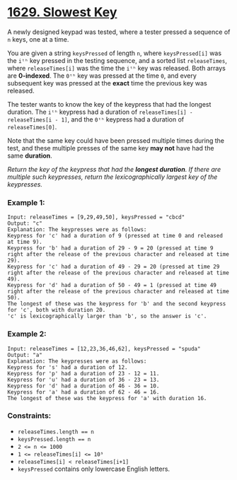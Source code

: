 # [1629. Slowest Key](https://leetcode.com/problems/slowest-key/)

A newly designed keypad was tested, where a tester pressed a sequence 
of `n` keys, one at a time.

You are given a string `keysPressed` of length `n`, where `keysPressed[i]` 
was the `iᵗʰ` key pressed in the testing sequence, and a sorted list 
`releaseTimes`, where `releaseTimes[i]` was the time the `iᵗʰ` key was 
released. Both arrays are **0-indexed**. The `0ᵗʰ` key was pressed at 
the time `0`, and every subsequent key was pressed at the **exact** time 
the previous key was released.

The tester wants to know the key of the keypress that had the longest 
duration. The `iᵗʰ` keypress had a duration of 
`releaseTimes[i] - releaseTimes[i - 1]`, and the `0ᵗʰ` keypress had a 
duration of `releaseTimes[0]`.

Note that the same key could have been pressed multiple times during 
the test, and these multiple presses of the same key **may not** have had 
the same **duration**.

*Return the key of the keypress that had the **longest duration**. 
If there are multiple such keypresses, return the lexicographically 
largest key of the keypresses.*


### Example 1:
```
Input: releaseTimes = [9,29,49,50], keysPressed = "cbcd"
Output: "c"
Explanation: The keypresses were as follows:
Keypress for 'c' had a duration of 9 (pressed at time 0 and released at time 9).
Keypress for 'b' had a duration of 29 - 9 = 20 (pressed at time 9 right after the release of the previous character and released at time 29).
Keypress for 'c' had a duration of 49 - 29 = 20 (pressed at time 29 right after the release of the previous character and released at time 49).
Keypress for 'd' had a duration of 50 - 49 = 1 (pressed at time 49 right after the release of the previous character and released at time 50).
The longest of these was the keypress for 'b' and the second keypress for 'c', both with duration 20.
'c' is lexicographically larger than 'b', so the answer is 'c'.
```

### Example 2:
```
Input: releaseTimes = [12,23,36,46,62], keysPressed = "spuda"
Output: "a"
Explanation: The keypresses were as follows:
Keypress for 's' had a duration of 12.
Keypress for 'p' had a duration of 23 - 12 = 11.
Keypress for 'u' had a duration of 36 - 23 = 13.
Keypress for 'd' had a duration of 46 - 36 = 10.
Keypress for 'a' had a duration of 62 - 46 = 16.
The longest of these was the keypress for 'a' with duration 16.
```

### Constraints:

- `releaseTimes.length == n`
- `keysPressed.length == n`
- `2 <= n <= 1000`
- `1 <= releaseTimes[i] <= 10⁹`
- `releaseTimes[i] < releaseTimes[i+1]`
- `keysPressed` contains only lowercase English letters.
